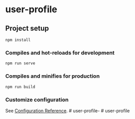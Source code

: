 # user-profile

## Project setup
```
npm install
```

### Compiles and hot-reloads for development
```
npm run serve
```

### Compiles and minifies for production
```
npm run build
```

### Customize configuration
See [Configuration Reference](https://cli.vuejs.org/config/).
#   u s e r - p r o f i l e -  
 #   u s e r - p r o f i l e  
 